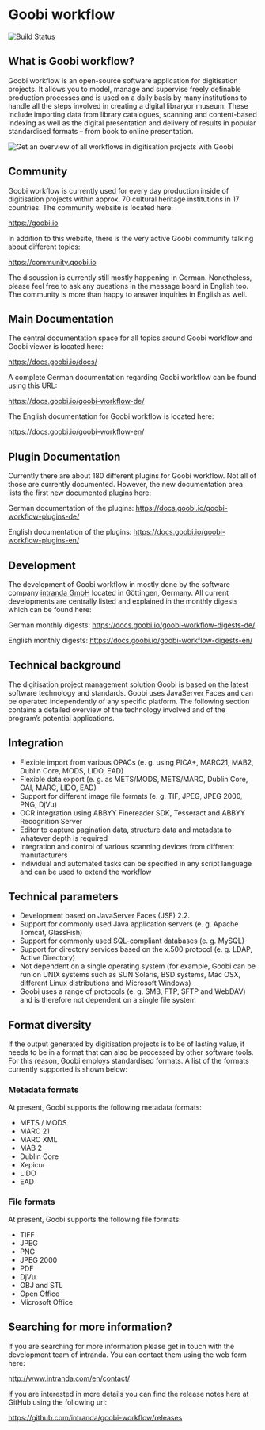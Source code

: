 # Goobi workflow

[![Build Status](https://travis-ci.org/intranda/goobi-workflow.svg?branch=master)](https://travis-ci.org/intranda/goobi)

## What is Goobi workflow?

Goobi workflow is an open-source software application for digitisation projects. It allows you to model, manage and supervise freely definable production processes and is used on a daily basis by many institutions to handle all the steps involved in creating a digital libraryor museum. These include importing data from library catalogues, scanning and content-based indexing as well as the digital presentation and delivery of results in popular standardised formats – from book to online presentation.

![Get an overview of all workflows in digitisation projects with Goobi](https://www.intranda.com/wp-content/uploads/2015/05/goobi_history_21_processes_en.png)

## Community

Goobi workflow is currently used for every day production inside of digitisation projects within approx. 70 cultural heritage institutions in 17 countries. The community website is located here:

https://goobi.io

In addition to this website, there is the very active Goobi community talking about different topics:

https://community.goobi.io

The discussion is currently still mostly happening in German. Nonetheless, please feel free to ask any questions in the message board in English too. The community is more than happy to answer inquiries in English as well.

## Main Documentation

The central documentation space for all topics around Goobi workflow and Goobi viewer is located here:

https://docs.goobi.io/docs/

A complete German documentation regarding Goobi workflow can be found using this URL:

https://docs.goobi.io/goobi-workflow-de/

The English documentation for Goobi workflow is located here:

https://docs.goobi.io/goobi-workflow-en/

## Plugin Documentation

Currently there are about 180 different plugins for Goobi workflow. Not all of those are currently documented. However, the new documentation area lists the first new documented plugins here:

German documentation of the plugins:
https://docs.goobi.io/goobi-workflow-plugins-de/

English documentation of the plugins:
https://docs.goobi.io/goobi-workflow-plugins-en/

## Development

The development of Goobi workflow in mostly done by the software company [intranda GmbH](https://intranda.com) located in Göttingen, Germany. All current developments are centrally listed and explained in the monthly digests which can be found here:

German monthly digests:
https://docs.goobi.io/goobi-workflow-digests-de/

English monthly digests:
https://docs.goobi.io/goobi-workflow-digests-en/

## Technical background

The digitisation project management solution Goobi is based on the latest software technology and standards. Goobi uses JavaServer Faces and can be operated independently of any specific platform. The following section contains a detailed overview of the technology involved and of the program’s potential applications.

## Integration

- Flexible import from various OPACs (e. g. using PICA+, MARC21, MAB2, Dublin Core, MODS, LIDO, EAD)
- Flexible data export (e. g. as METS/MODS, METS/MARC, Dublin Core, OAI, MARC, LIDO, EAD)
- Support for different image file formats (e. g. TIF, JPEG, JPEG 2000, PNG, DjVu)
- OCR integration using ABBYY Finereader SDK, Tesseract and ABBYY Recognition Server
- Editor to capture pagination data, structure data and metadata to whatever depth is required
- Integration and control of various scanning devices from different manufacturers
- Individual and automated tasks can be specified in any script language and can be used to extend the workflow

## Technical parameters

- Development based on JavaServer Faces (JSF) 2.2.
- Support for commonly used Java application servers (e. g. Apache Tomcat, GlassFish)
- Support for commonly used SQL-compliant databases (e. g. MySQL)
- Support for directory services based on the x.500 protocol (e. g. LDAP, Active Directory)
- Not dependent on a single operating system (for example, Goobi can be run on UNIX systems such as SUN Solaris, BSD systems, Mac OSX, different Linux distributions and Microsoft Windows)
- Goobi uses a range of protocols (e. g. SMB, FTP, SFTP and WebDAV) and is therefore not dependent on a single file system

## Format diversity

If the output generated by digitisation projects is to be of lasting value, it needs to be in a format that can also be processed by other software tools. For this reason, Goobi employs standardised formats. A list of the formats currently supported is shown below:

### Metadata formats
At present, Goobi supports the following metadata formats:

- METS / MODS
- MARC 21
- MARC XML
- MAB 2
- Dublin Core
- Xepicur
- LIDO
- EAD

### File formats

At present, Goobi supports the following file formats:

- TIFF
- JPEG
- PNG
- JPEG 2000
- PDF
- DjVu
- OBJ and STL
- Open Office
- Microsoft Office

## Searching for more information?

If you are searching for more information please get in touch with the development team of intranda. You can contact them using the web form here:

http://www.intranda.com/en/contact/

If you are interested in more details you can find the release notes here at GitHub using the following url:

https://github.com/intranda/goobi-workflow/releases
